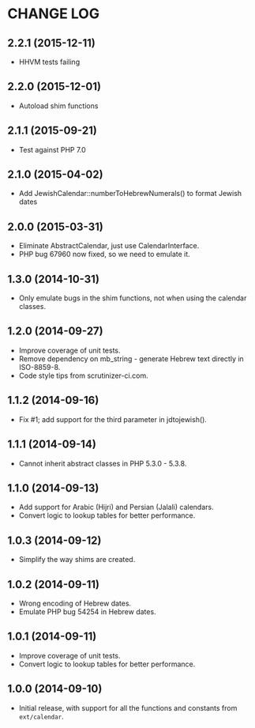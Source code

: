 CHANGE LOG
==========

## 2.2.1 (2015-12-11)
 - HHVM tests failing

## 2.2.0 (2015-12-01)
 - Autoload shim functions

## 2.1.1 (2015-09-21)
 - Test against PHP 7.0

## 2.1.0 (2015-04-02)
 - Add JewishCalendar::numberToHebrewNumerals() to format Jewish dates

## 2.0.0 (2015-03-31)
 - Eliminate AbstractCalendar, just use CalendarInterface.
 - PHP bug 67960 now fixed, so we need to emulate it.

## 1.3.0 (2014-10-31)
 - Only emulate bugs in the shim functions, not when using the calendar classes.

## 1.2.0 (2014-09-27)
 - Improve coverage of unit tests.
 - Remove dependency on mb_string - generate Hebrew text directly in ISO-8859-8.
 - Code style tips from scrutinizer-ci.com.

## 1.1.2 (2014-09-16)
 - Fix #1; add support for the third parameter in jdtojewish().

## 1.1.1 (2014-09-14)
 - Cannot inherit abstract classes in PHP 5.3.0 - 5.3.8.

## 1.1.0 (2014-09-13)
 - Add support for Arabic (Hijri) and Persian (Jalali) calendars.
 - Convert logic to lookup tables for better performance.

## 1.0.3 (2014-09-12)
 - Simplify the way shims are created.

## 1.0.2 (2014-09-11)
 - Wrong encoding of Hebrew dates.
 - Emulate PHP bug 54254 in Hebrew dates.

## 1.0.1 (2014-09-11)
 - Improve coverage of unit tests.
 - Convert logic to lookup tables for better performance.

## 1.0.0 (2014-09-10)
 - Initial release, with support for all the functions and constants from `ext/calendar`.
